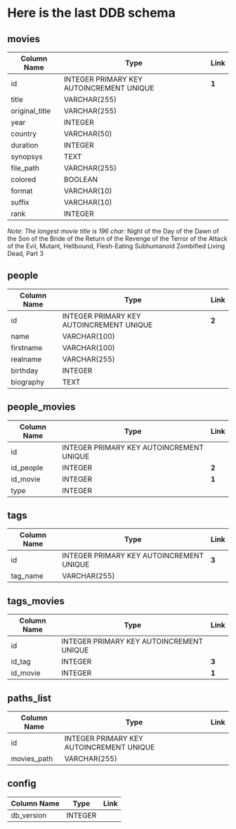 # Here is the last DDB schema

## movies
| Column Name   | Type | Link |
| ------------- | ---- | ---- |
| id | INTEGER PRIMARY KEY AUTOINCREMENT UNIQUE | **1**|
| title | VARCHAR(255) | |
| original_title | VARCHAR(255) | |
| year | INTEGER | |
| country | VARCHAR(50) | |
| duration | INTEGER | |
| synopsys | TEXT | |
| file_path | VARCHAR(255) | |
| colored | BOOLEAN  | |
| format | VARCHAR(10) | |
| suffix | VARCHAR(10) | |
| rank | INTEGER | |

_Note: The longest movie title is 196 char:_ Night of the Day of the Dawn of the Son of the Bride of the Return of the Revenge of the Terror of the Attack of the Evil, Mutant, Hellbound, Flesh-Eating Subhumanoid Zombified Living Dead, Part 3

## people
| Column Name   | Type | Link |
| ------------- | ---- | ---- |
| id | INTEGER PRIMARY KEY AUTOINCREMENT UNIQUE | **2** |
| name | VARCHAR(100) | |
| firstname | VARCHAR(100) | |
| realname | VARCHAR(255) | |
| birthday | INTEGER | |
| biography | TEXT | |

## people_movies
| Column Name   | Type | Link |
| ------------- | ---- | ---- |
| id | INTEGER PRIMARY KEY AUTOINCREMENT UNIQUE | |
| id_people | INTEGER | **2** |
| id_movie | INTEGER | **1** |
| type | INTEGER | |

## tags
| Column Name   | Type | Link |
| ------------- | ---- | ---- |
| id | INTEGER PRIMARY KEY AUTOINCREMENT UNIQUE | **3** |
| tag_name | VARCHAR(255) | |


## tags_movies
| Column Name   | Type | Link |
| ------------- | ---- | ---- |
| id | INTEGER PRIMARY KEY AUTOINCREMENT UNIQUE | |
| id_tag | INTEGER | **3** |
| id_movie | INTEGER | **1** |


## paths_list
| Column Name   | Type | Link |
| ------------- | ---- | ---- |
| id | INTEGER PRIMARY KEY AUTOINCREMENT UNIQUE | |
| movies_path | VARCHAR(255) |  |

## config
| Column Name   | Type | Link |
| ------------- | ---- | ---- |
| db_version | INTEGER |  |

